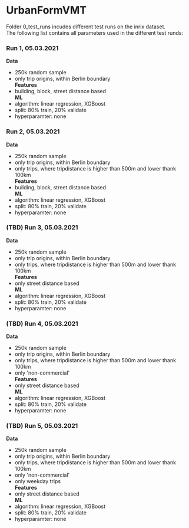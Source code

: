 # UrbanFormVMT

Folder 0_test_runs incudes different test runs on the inrix dataset.  
The following list contains all parameters used in the different test runds:  

### Run 1, 05.03.2021
**Data**
- 250k random sample  
- only trip origins, within Berlin boundary  
**Features**  
- building, block, street distance based  
**ML**
- algorithm: linear regression, XGBoost
- split: 80% train, 20% validate
- hyperparamter: none  
  
### Run 2, 05.03.2021
**Data**
- 250k random sample
- only trip origins, within Berlin boundary 
- only trips, where tripdistance is higher than 500m and lower thank 100km  
**Features**  
- building, block, street distance based   
**ML**
- algorithm: linear regression, XGBoost
- split: 80% train, 20% validate
- hyperparamter: none  
  
### (TBD) Run 3, 05.03.2021
**Data**
- 250k random sample
- only trip origins, within Berlin boundary 
- only trips, where tripdistance is higher than 500m and lower thank 100km  
**Features**  
- only street distance based   
**ML**
- algorithm: linear regression, XGBoost
- split: 80% train, 20% validate
- hyperparamter: none  
  
### (TBD) Run 4, 05.03.2021
**Data**
- 250k random sample
- only trip origins, within Berlin boundary 
- only trips, where tripdistance is higher than 500m and lower thank 100km
- only 'non-commercial'    
**Features**  
- only street distance based   
**ML**
- algorithm: linear regression, XGBoost
- split: 80% train, 20% validate
- hyperparamter: none  
  
### (TBD) Run 5, 05.03.2021
**Data**
- 250k random sample
- only trip origins, within Berlin boundary 
- only trips, where tripdistance is higher than 500m and lower thank 100km
- only 'non-commercial'
- only weekday trips      
**Features**  
- only street distance based   
**ML**
- algorithm: linear regression, XGBoost
- split: 80% train, 20% validate
- hyperparamter: none